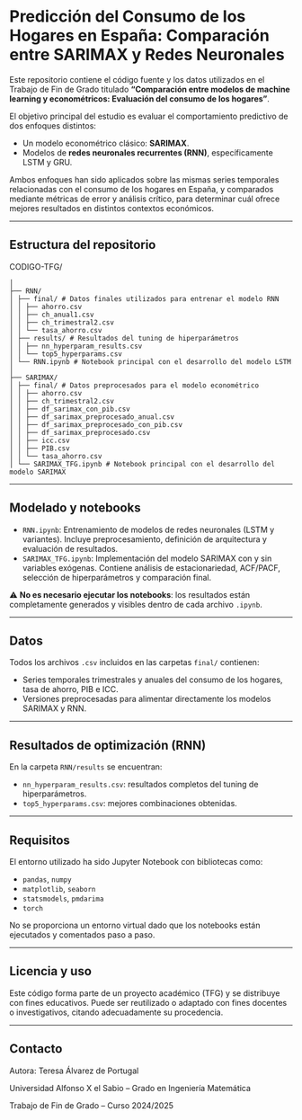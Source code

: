 # Predicción del Consumo de los Hogares en España: Comparación entre SARIMAX y Redes Neuronales

Este repositorio contiene el código fuente y los datos utilizados en el Trabajo de Fin de Grado titulado **“Comparación entre modelos de machine learning y econométricos: Evaluación del consumo de los hogares”**.

El objetivo principal del estudio es evaluar el comportamiento predictivo de dos enfoques distintos:
- Un modelo econométrico clásico: **SARIMAX**.
- Modelos de **redes neuronales recurrentes (RNN)**, específicamente LSTM y GRU.

Ambos enfoques han sido aplicados sobre las mismas series temporales relacionadas con el consumo de los hogares en España, y comparados mediante métricas de error y análisis crítico, para determinar cuál ofrece mejores resultados en distintos contextos económicos.

---

##  Estructura del repositorio

CODIGO-TFG/
```
│
├── RNN/
│ ├── final/ # Datos finales utilizados para entrenar el modelo RNN
│ │ ├── ahorro.csv
│ │ ├── ch_anual1.csv
│ │ ├── ch_trimestral2.csv
│ │ └── tasa_ahorro.csv
│ ├── results/ # Resultados del tuning de hiperparámetros
│ │ ├── nn_hyperparam_results.csv
│ │ └── top5_hyperparams.csv
│ └── RNN.ipynb # Notebook principal con el desarrollo del modelo LSTM
│
├── SARIMAX/
│ ├── final/ # Datos preprocesados para el modelo econométrico
│ │ ├── ahorro.csv
│ │ ├── ch_trimestral2.csv
│ │ ├── df_sarimax_con_pib.csv
│ │ ├── df_sarimax_preprocesado_anual.csv
│ │ ├── df_sarimax_preprocesado_con_pib.csv
│ │ ├── df_sarimax_preprocesado.csv
│ │ ├── icc.csv
│ │ ├── PIB.csv
│ │ └── tasa_ahorro.csv
│ └── SARIMAX_TFG.ipynb # Notebook principal con el desarrollo del modelo SARIMAX
```
---

##  Modelado y notebooks

- `RNN.ipynb`: Entrenamiento de modelos de redes neuronales (LSTM y variantes). Incluye preprocesamiento, definición de arquitectura y evaluación de resultados.
- `SARIMAX_TFG.ipynb`: Implementación del modelo SARIMAX con y sin variables exógenas. Contiene análisis de estacionariedad, ACF/PACF, selección de hiperparámetros y comparación final.

⚠️ **No es necesario ejecutar los notebooks**: los resultados están completamente generados y visibles dentro de cada archivo `.ipynb`.

---

##  Datos

Todos los archivos `.csv` incluidos en las carpetas `final/` contienen:
- Series temporales trimestrales y anuales del consumo de los hogares, tasa de ahorro, PIB e ICC.
- Versiones preprocesadas para alimentar directamente los modelos SARIMAX y RNN.

---

##  Resultados de optimización (RNN)

En la carpeta `RNN/results` se encuentran:
- `nn_hyperparam_results.csv`: resultados completos del tuning de hiperparámetros.
- `top5_hyperparams.csv`: mejores combinaciones obtenidas.

---

##  Requisitos

El entorno utilizado ha sido Jupyter Notebook con bibliotecas como:
- `pandas`, `numpy`
- `matplotlib`, `seaborn`
- `statsmodels`, `pmdarima`
- `torch`

No se proporciona un entorno virtual dado que los notebooks están ejecutados y comentados paso a paso.

---

##  Licencia y uso

Este código forma parte de un proyecto académico (TFG) y se distribuye con fines educativos. Puede ser reutilizado o adaptado con fines docentes o investigativos, citando adecuadamente su procedencia.

---

##  Contacto

Autora: Teresa Álvarez de Portugal 

Universidad Alfonso X el Sabio – Grado en Ingeniería Matemática  

Trabajo de Fin de Grado – Curso 2024/2025
